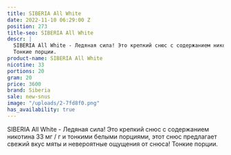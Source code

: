 ```yaml
---
title: SIBERIA All White
date: 2022-11-10 06:29:00 Z
position: 273
title-seo: SIBERIA All White
descr: |
  SIBERIA All White - Ледяная сила! Это крепкий снюс с содержанием никотина 33 мг / г и тонкими белыми порциями, этот снюс предлагает свежий вкус мяты и невероятные ощущения от снюса!
  Тонкие порции.
product-name: SIBERIA All White
nicotine: 33
portions: 20
gram: 20
price: 3600
brand: Siberia
sale: new-snus
image: "/uploads/2-7fd8f0.png"
has_availability: true
---
```


SIBERIA All White - Ледяная сила! Это крепкий снюс с содержанием никотина 33 мг / г и тонкими белыми порциями, этот снюс предлагает свежий вкус мяты и невероятные ощущения от снюса!
Тонкие порции.

